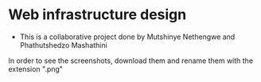 # Web infrastructure design

- This is a collaborative project done by Mutshinye Nethengwe and Phathutshedzo Mashathini

In order to see the screenshots, download them and rename them with the extension ".png"
